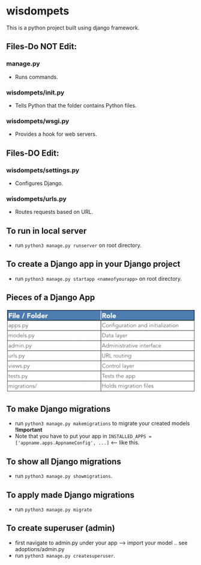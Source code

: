 # wisdompets
This is a python project built using django framework.

## Files-Do NOT Edit: 
### manage.py
* Runs commands.

### wisdompets/__init__.py
* Tells Python that the folder contains Python files.

### wisdompets/wsgi.py
* Provides a hook for web servers.

## Files-DO Edit: 
### wisdompets/settings.py
* Configures Django.

### wisdompets/urls.py
* Routes requests based on URL.

## To run in local server
* run `python3 manage.py runserver` on root directory. 

## To create a Django app in your Django project
* run `python3 manage.py startapp <nameofyourapp>` on root directory.

## Pieces of a Django App
![Pieces of App](/readme_img/pofapp.png)

## To make Django migrations
* run `python3 manage.py makemigrations` to migrate your created models **!Important**
* Note that you have to put your app in `INSTALLED_APPS = ['appname.apps.AppnameConfig', ...]` <-- like this. 

## To show all Django migrations
* run `python3 manage.py showmigrations`.

## To apply made Django migrations
* run `python3 manage.py migrate`

## To create superuser (admin)
* first navigate to admin.py under your app --> import your model .. see adoptions/admin.py
* run `python3 manage.py createsuperuser`.
